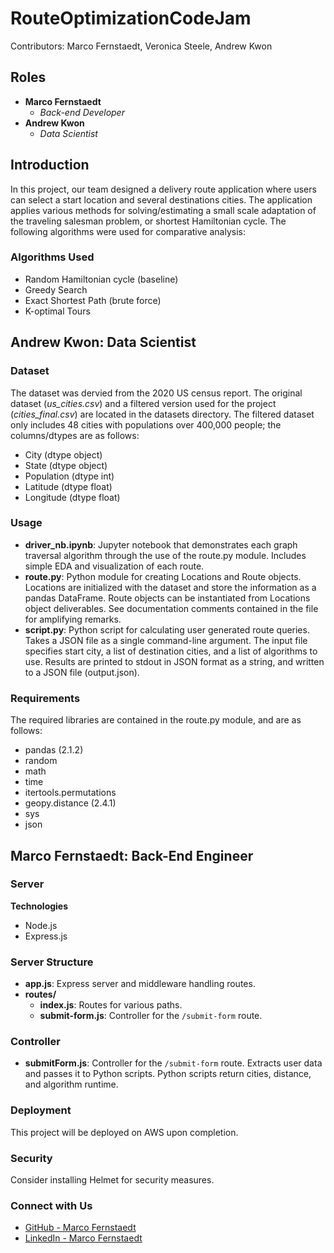 # RouteOptimizationCodeJam
Contributors: Marco Fernstaedt, Veronica Steele, Andrew Kwon

## Roles
- **Marco Fernstaedt**
  - *Back-end Developer*
- **Andrew Kwon**
  - *Data Scientist*

## Introduction
In this project, our team designed a delivery route application where users can select a start location and several destinations cities. The application applies various methods for solving/estimating a small scale adaptation of the traveling salesman problem, or shortest Hamiltonian cycle. The following algorithms were used for comparative analysis:

### Algorithms Used
- Random Hamiltonian cycle (baseline)
- Greedy Search
- Exact Shortest Path (brute force)
- K-optimal Tours

## Andrew Kwon: Data Scientist

### Dataset
The dataset was dervied from the 2020 US census report. The original dataset (*us_cities.csv*) and a filtered version used for the project (*cities_final.csv*) are located in the datasets directory. The filtered dataset only includes 48 cities with populations over 400,000 people; the columns/dtypes are as follows:
- City (dtype object)
- State (dtype object)
- Population (dtype int)
- Latitude (dtype float)
- Longitude (dtype float)

### Usage
- **driver_nb.ipynb**: Jupyter notebook that demonstrates each graph traversal algorithm through the use of the route.py module. Includes simple EDA and visualization of each route.
- **route.py**: Python module for creating Locations and Route objects. Locations are initialized with the dataset and store the information as a pandas DataFrame. Route objects can be instantiated from Locations object deliverables. See documentation comments contained in the file for amplifying remarks.
- **script.py**: Python script for calculating user generated route queries. Takes a JSON file as a single command-line argument. The input file specifies start city, a list of destination cities, and a list of algorithms to use. Results are printed to stdout in JSON format as a string, and written to a JSON file (output.json).

### Requirements
The required libraries are contained in the route.py module, and are as follows:
- pandas (2.1.2)
- random
- math
- time
- itertools.permutations
- geopy.distance (2.4.1)
- sys
- json

## Marco Fernstaedt: Back-End Engineer

### Server
**Technologies**
- Node.js
- Express.js

### Server Structure
- **app.js**: Express server and middleware handling routes.
- **routes/**
  - **index.js**: Routes for various paths.
  - **submit-form.js**: Controller for the `/submit-form` route.

### Controller
- **submitForm.js**: Controller for the `/submit-form` route. Extracts user data and passes it to Python scripts. Python scripts return cities, distance, and algorithm runtime.

### Deployment
This project will be deployed on AWS upon completion.

### Security
Consider installing Helmet for security measures.

### Connect with Us

- [GitHub - Marco Fernstaedt](https://github.com/MarcoFernstaedt)
- [LinkedIn - Marco Fernstaedt](https://www.linkedin.com/in/marco-f-19a372219?lipi=urn%3Ali%3Apage%3Ad_flagship3_profile_view_base_contact_details%3BtABxipo9S0iGUo9Hp968eA%3D%3D)